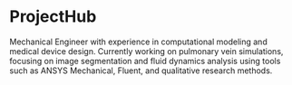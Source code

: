 # ProjectHub
Mechanical Engineer with experience in computational modeling and medical device design. Currently working on pulmonary vein simulations, focusing on image segmentation and fluid dynamics analysis using tools such as ANSYS Mechanical, Fluent, and qualitative research methods.

